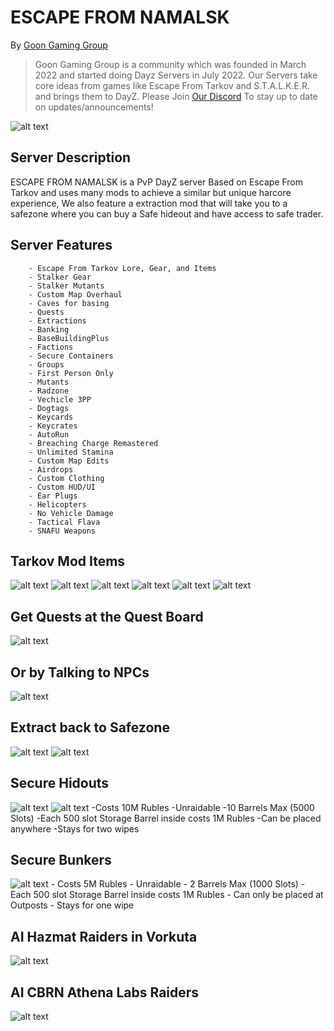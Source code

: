 # ESCAPE FROM NAMALSK

By [Goon Gaming Group](https://discord.gg/goongaminggroup "GoonGamingGroup Discord")


> Goon Gaming Group is a community which was founded in March 2022 and started doing Dayz Servers in July 2022. Our Servers take core ideas from games like Escape From Tarkov and S.T.A.L.K.E.R. and brings them to DayZ. Please Join [Our Discord](https://discord.gg/goongaminggroup "GoonGamingGroup Discord") To stay up to date on updates/announcements!


![alt text](https://github.com/BehrTheDon/GGGPics/blob/2cba453a7b646e0c0427be15a16565d0169386a0/EFN.jpg?raw=true "Loading Screen")

## Server Description

ESCAPE FROM NAMALSK is a PvP DayZ server Based on Escape From Tarkov and uses many mods to achieve a similar but unique harcore experience, We also feature a extraction mod that will take you to a safezone where you can buy a Safe hideout and have access to safe trader.


## Server Features

        - Escape From Tarkov Lore, Gear, and Items
        - Stalker Gear
        - Stalker Mutants
        - Custom Map Overhaul
        - Caves for basing
        - Quests
        - Extractions
        - Banking
        - BaseBuildingPlus
        - Factions
        - Secure Containers
        - Groups
        - First Person Only
        - Mutants
        - Radzone
        - Vechicle 3PP
        - Dogtags
        - Keycards
        - Keycrates
        - AutoRun
        - Breaching Charge Remastered
        - Unlimited Stamina
        - Custom Map Edits
        - Airdrops
        - Custom Clothing
        - Custom HUD/UI
        - Ear Plugs
        - Helicopters
        - No Vehicle Damage
        - Tactical Flava
        - SNAFU Weapons

## Tarkov Mod Items
![alt text](https://github.com/BehrTheDon/GGGPics/blob/main/asdgadsgdsagdsag.png?raw=true "Valubles")
![alt text](https://github.com/BehrTheDon/GGGPics/blob/main/adgsgsdagdsag.png?raw=true "Medicals")
![alt text](https://github.com/BehrTheDon/GGGPics/blob/main/gdasgdsagdas.png?raw=true "Keycards")
![alt text](https://github.com/BehrTheDon/GGGPics/blob/main/gdasgdsagdsag.png?raw=true "Masks")
![alt text](https://github.com/BehrTheDon/GGGPics/blob/main/gadgasgads.png?raw=true "Collectables")
![alt text](https://github.com/BehrTheDon/GGGPics/blob/main/asdgagsadfgds.png?raw=true "Weapons")

## Get Quests at the Quest Board
![alt text](https://github.com/Mitch3902/GoonGamingGroup/blob/main/20221116234610_1.jpg?raw=true "Q1")
## Or by Talking to NPCs
![alt text](https://github.com/Mitch3902/GoonGamingGroup/blob/main/20221116205625_1.jpg?raw=true "Q1")
## Extract back to Safezone
![alt text](https://github.com/Mitch3902/GoonGamingGroup/blob/main/20221117000910_1.jpg?raw=true "Q1")
![alt text](https://github.com/Mitch3902/GoonGamingGroup/blob/main/20221117001034_1.jpg?raw=true "Q1")



## Secure Hidouts
![alt text](https://github.com/Mitch3902/GoonGamingGroup/blob/main/20221117153105_1.jpg?raw=true "Hideout")
![alt text](https://github.com/Mitch3902/GoonGamingGroup/blob/main/20221117153124_1.jpg?raw=true "Hideout")
-Costs 10M Rubles
-Unraidable
-10 Barrels Max (5000 Slots)
-Each 500 slot Storage Barrel inside costs 1M Rubles 
-Can be placed anywhere 
-Stays for two wipes

## Secure Bunkers
![alt text](https://github.com/Mitch3902/GoonGamingGroup/blob/main/stash.jpg?raw=true "Bunker")
                     - Costs 5M Rubles
                     - Unraidable
                     - 2 Barrels Max (1000 Slots)
                     - Each 500 slot  Storage Barrel inside costs 1M Rubles 
                     - Can only be placed at Outposts
                     - Stays for one wipe



## AI Hazmat Raiders in Vorkuta
![alt text](https://github.com/BehrTheDon/GGGPics/blob/main/20221114113658_1.jpg?raw=true "Hazmat")

## AI CBRN Athena Labs Raiders
![alt text](https://github.com/BehrTheDon/GGGPics/blob/main/GOON/20221113124721_1.jpg?raw=true "CBRN")
